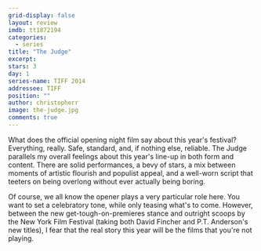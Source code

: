 ```yaml
---
grid-display: false
layout: review
imdb: tt1872194
categories: 
  - series
title: "The Judge"
excerpt: 
stars: 3
day: 1
series-name: TIFF 2014
addressee: TIFF
position: ""
author: christopherr
image: the-judge.jpg
comments: true
---
```

<p>What does the official opening night film say about this year's festival? Everything, really. Safe, standard, and, if nothing else, reliable. The Judge parallels my overall feelings about this year's line-up in both form and content. There are solid performances, a bevy of stars, a mix between moments of artistic flourish and populist appeal, and a well-worn script that teeters on being overlong without ever actually being boring.</p>

<p>Of course, we all know the opener plays a very particular role here. You want to set a celebratory tone, while only teasing what's to come. However, between the new get-tough-on-premieres stance and outright scoops by the New York Film Festival (taking both David Fincher and P.T. Anderson's new titles), I fear that the real story this year will be the films that you're not playing.</p>
